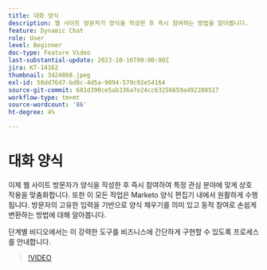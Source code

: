 ```yaml
---
title: 대화 양식
description: 웹 사이트 방문자가 양식을 작성한 후 즉시 참여하는 방법을 알아봅니다.
feature: Dynamic Chat
role: User
level: Beginner
doc-type: Feature Video
last-substantial-update: 2023-10-16T00:00:00Z
jira: KT-14162
thumbnail: 3424868.jpeg
exl-id: 50dd76d7-bd0c-4d5a-9094-579c92e54164
source-git-commit: 681d390ce5ab336a7e24cc63256659a492288517
workflow-type: tm+mt
source-wordcount: '86'
ht-degree: 4%

---
```


# 대화 양식

이제 웹 사이트 방문자가 양식을 작성한 후 즉시 참여하여 특정 관심 분야에 맞게 상호 작용을 맞춤화합니다. 또한 이 모든 작업은 Marketo 양식 편집기 내에서 원활하게 수행됩니다. 방문자의 고유한 입력을 기반으로 양식 채우기를 의미 있고 동적 참여로 손쉽게 변환하는 방법에 대해 알아봅니다.

단계별 비디오에서는 이 강력한 도구를 비즈니스에 간단하게 구현할 수 있도록 프로세스를 안내합니다.

>[!VIDEO](https://video.tv.adobe.com/v/3443363/?learn=on&captions=kor)
